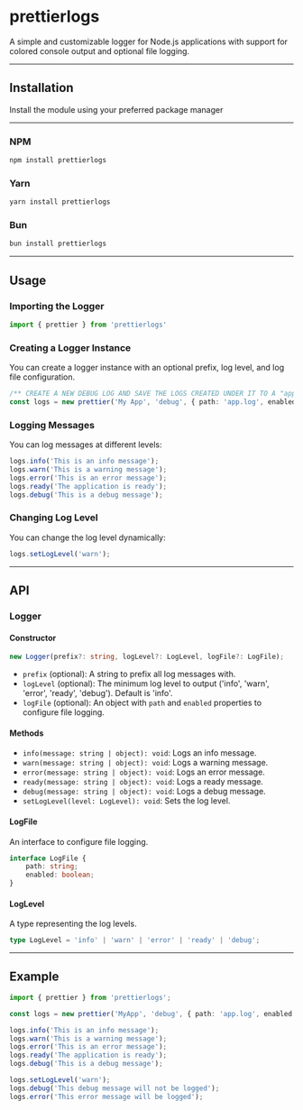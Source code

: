 # prettierlogs
A simple and customizable logger for Node.js applications with support for colored console output and optional file logging.

---

## Installation
Install the module using your preferred package manager

---

### NPM
```sh
npm install prettierlogs
```

### Yarn
```sh
yarn install prettierlogs
```

### Bun
```sh
bun install prettierlogs
```

---

## Usage

### Importing the Logger
```ts
import { prettier } from 'prettierlogs'
```

### Creating a Logger Instance
You can create a logger instance with an optional prefix, log level, and log file configuration.

```ts
/** CREATE A NEW DEBUG LOG AND SAVE THE LOGS CREATED UNDER IT TO A "app.log" FILE */
const logs = new prettier('My App', 'debug', { path: 'app.log', enabled: true });
```

### Logging Messages
You can log messages at different levels:
```ts
logs.info('This is an info message');
logs.warn('This is a warning message');
logs.error('This is an error message');
logs.ready('The application is ready');
logs.debug('This is a debug message');
```

### Changing Log Level
You can change the log level dynamically:
```ts
logs.setLogLevel('warn');
```

---

## API

### Logger

#### Constructor
```ts
new Logger(prefix?: string, logLevel?: LogLevel, logFile?: LogFile);
```

- `prefix` (optional): A string to prefix all log messages with.
- `logLevel` (optional): The minimum log level to output ('info', 'warn', 'error', 'ready', 'debug'). Default is 'info'.
- `logFile` (optional): An object with `path` and `enabled` properties to configure file logging.

#### Methods
- `info(message: string | object): void`: Logs an info message.
- `warn(message: string | object): void`: Logs a warning message.
- `error(message: string | object): void`: Logs an error message.
- `ready(message: string | object): void`: Logs a ready message.
- `debug(message: string | object): void`: Logs a debug message.
- `setLogLevel(level: LogLevel): void`: Sets the log level.

#### LogFile

An interface to configure file logging.

```ts
interface LogFile {
    path: string;
    enabled: boolean;
}
```

#### LogLevel

A type representing the log levels.

```ts
type LogLevel = 'info' | 'warn' | 'error' | 'ready' | 'debug';
```

---

## Example

```ts
import { prettier } from 'prettierlogs';

const logs = new prettier('MyApp', 'debug', { path: 'app.log', enabled: true });

logs.info('This is an info message');
logs.warn('This is a warning message');
logs.error('This is an error message');
logs.ready('The application is ready');
logs.debug('This is a debug message');

logs.setLogLevel('warn');
logs.debug('This debug message will not be logged');
logs.error('This error message will be logged');
```